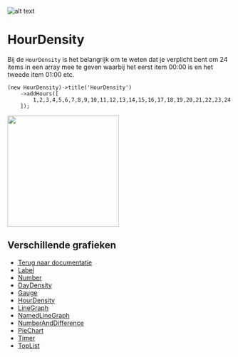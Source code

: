 ![alt text](https://cdn.marshmallow-office.com/media/images/logo/marshmallow.transparent.red.png "marshmallow.")

# HourDensity
Bij de `HourDensity` is het belangrijk om te weten dat je verplicht bent om 24 items in een array mee te geven waarbij het eerst item 00:00 is en het tweede item 01:00 etc.

```
(new HourDensity)->title('HourDensity')
	->addHours([
	    1,2,3,4,5,6,7,8,9,10,11,12,13,14,15,16,17,18,19,20,21,22,23,24
	]);
```
<img src="https://marshmallow.dev/cdn/readme/statistics/HourDensity.png" width=250>

## Verschillende grafieken
- [Terug naar documentatie](https://github.com/Marshmallow-Development/package-statistics/blob/master/README.md)
- [Label](https://github.com/Marshmallow-Development/package-statistics/blob/master/LABEL.md)
- [Number](https://github.com/Marshmallow-Development/package-statistics/blob/master/NUMBER.md)
- [DayDensity](https://github.com/Marshmallow-Development/package-statistics/blob/master/DAYDENSITY.md)
- [Gauge](https://github.com/Marshmallow-Development/package-statistics/blob/master/GAUGE.md)
- [HourDensity](https://github.com/Marshmallow-Development/package-statistics/blob/master/HOURDENSITY.md)
- [LineGraph](https://github.com/Marshmallow-Development/package-statistics/blob/master/LINEGRAPH.md)
- [NamedLineGraph](https://github.com/Marshmallow-Development/package-statistics/blob/master/NAMEDLINEGRAPH.md)
- [NumberAndDifference](https://github.com/Marshmallow-Development/package-statistics/blob/master/NUMBERANDDIFFERENCE.md)
- [PieChart](https://github.com/Marshmallow-Development/package-statistics/blob/master/PIECHART.md)
- [Timer](https://github.com/Marshmallow-Development/package-statistics/blob/master/TIMER.md)
- [TopList](https://github.com/Marshmallow-Development/package-statistics/blob/master/TOPLIST.md)